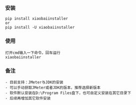 ### 安装
    pip install xiaobaiinstaller
    or
    pip install -U xiaobaiinstaller

### 使用
    打开cmd输入一下命令，回车运行
    xiaobaiinstaller

### 备注
    - 目前支持：JMeter与JDK的安装
    - 可以手动获取JMeter或者JDK的版本，推荐选择新版本
    - 软件默认安装在D:\Program Files盘下，也可自定义安装在其它目录下
    - 后续再增加其它软件安装